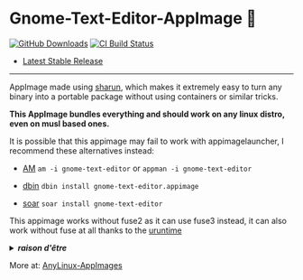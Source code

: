 # Gnome-Text-Editor-AppImage 🐧

[![GitHub Downloads](https://img.shields.io/github/downloads/pkgforge-dev/Gnome-Text-Editor-AppImage/total?logo=github&label=GitHub%20Downloads)](https://github.com/pkgforge-dev/Gnome-Text-Editor-AppImage/releases/latest)
[![CI Build Status](https://github.com//pkgforge-dev/Gnome-Text-Editor-AppImage/actions/workflows/blank.yml/badge.svg)](https://github.com/pkgforge-dev/Gnome-Text-Editor-AppImage/releases/latest)

* [Latest Stable Release](https://github.com/pkgforge-dev/Gnome-Text-Editor-AppImage/releases/latest)

---

AppImage made using [sharun](https://github.com/VHSgunzo/sharun), which makes it extremely easy to turn any binary into a portable package without using containers or similar tricks. 

**This AppImage bundles everything and should work on any linux distro, even on musl based ones.**

It is possible that this appimage may fail to work with appimagelauncher, I recommend these alternatives instead: 

* [AM](https://github.com/ivan-hc/AM) `am -i gnome-text-editor` or `appman -i gnome-text-editor`

* [dbin](https://github.com/xplshn/dbin) `dbin install gnome-text-editor.appimage`

* [soar](https://github.com/pkgforge/soar) `soar install gnome-text-editor`

This appimage works without fuse2 as it can use fuse3 instead, it can also work without fuse at all thanks to the [uruntime](https://github.com/VHSgunzo/uruntime)

<details>
  <summary><b><i>raison d'être</i></b></summary>
    <img src="https://github.com/user-attachments/assets/d40067a6-37d2-4784-927c-2c7f7cc6104b" alt="Inspiration Image">
  </a>
</details>

More at: [AnyLinux-AppImages](https://pkgforge-dev.github.io/Anylinux-AppImages/)
